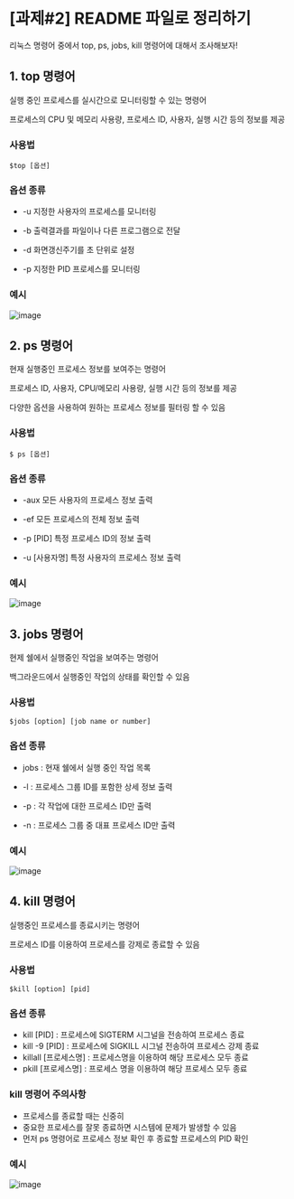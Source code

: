 # [과제#2] README 파일로 정리하기
리눅스 명령어 중에서 top, ps, jobs, kill 명령어에 대해서 조사해보자!

## 1. top 명령어
실행 중인 프로세스를 실시간으로 모니터링할 수 있는 명령어

프로세스의 CPU 및 메모리 사용량, 프로세스 ID, 사용자, 실행 시간 등의 정보를 제공

### 사용법
``
$top [옵션]
``

### 옵션 종류
- -u 지정한 사용자의 프로세스를 모니터링

- -b 출력결과를 파일이나 다른 프로그램으로 전달

- -d 화면갱신주기를 초 단위로 설정

- -p 지정한 PID 프로세스를 모니터링

### 예시
![image](https://github.com/dudwnd2259/openSW/assets/68072609/83a589f7-3031-49e5-8ffd-2bea84b31a98)

## 2. ps 명령어
현재 실행중인 프로세스 정보를 보여주는 명령어

프로세스 ID, 사용자, CPU/메모리 사용량, 실행 시간 등의 정보를 제공

다양한 옵션을 사용하여 원하는 프로세스 정보를 필터링 할 수 있음

### 사용법
``
$ ps [옵션]
``

### 옵션 종류
- -aux 모든 사용자의 프로세스 정보 출력

- -ef 모든 프로세스의 전체 정보 출력

- -p [PID] 특정 프로세스 ID의 정보 출력

- -u [사용자명] 특정 사용자의 프로세스 정보 출력

### 예시
![image](https://github.com/dudwnd2259/openSW/assets/68072609/813f3b3b-ba37-451a-acdf-1038ee2792a6)

## 3. jobs 명령어 
현제 쉘에서 실행중인 작업을 보여주는 명령어

백그라운드에서 실행중인 작업의 상태를 확인할 수 있음

### 사용법
``
$jobs [option] [job name or number]
``

### 옵션 종류
- jobs : 현재 쉘에서 실행 중인 작업 목록 

- -l : 프로세스 그룹 ID를 포함한 상세 정보 출력

- -p : 각 작업에 대한 프로세스 ID만 출력

- -n : 프로세스 그룹 중 대표 프로세스 ID만 출력

### 예시
![image](https://github.com/dudwnd2259/openSW/assets/68072609/b0454135-8372-4af7-b60a-18ebf6962b9d)

## 4. kill 명령어
실행중인 프로세스를 종료시키는 명령어

프로세스 ID를 이용하여 프로세스를 강제로 종료할 수 있음

### 사용법
``
$kill [option] [pid] 
``

### 옵션 종류
- kill [PID] : 프로세스에 SIGTERM 시그널을 전송하여 프로세스 종료
- kill -9 [PID] : 프로세스에 SIGKILL 시그널 전송하여 프로세스 강제 종료
- killall [프로세스명] : 프로세스명을 이용하여 해당 프로세스 모두 종료
- pkill [프로세스명] : 프로세스 명을 이용하여 해당 프로세스 모두 종료

### kill 명령어 주의사항
- 프로세스를 종료할 때는 신중히
- 중요한 프로세스를 잘못 종료하면 시스템에 문제가 발생할 수 있음
- 먼저 ps 명령어로 프로세스 정보 확인 후 종료할 프로세스의 PID 확인

### 예시
![image](https://github.com/dudwnd2259/openSW/assets/68072609/3e6bc418-8343-489c-93e7-eaeb9d21903a)


